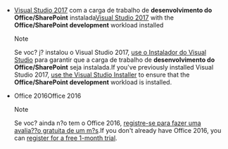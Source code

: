 - <span data-ttu-id="9f0ce-101">[Visual Studio 2017](https://www.visualstudio.com/vs/) com a carga de trabalho de **desenvolvimento do Office/SharePoint** instalada</span><span class="sxs-lookup"><span data-stu-id="9f0ce-101">[Visual Studio 2017](https://www.visualstudio.com/vs/) with the **Office/SharePoint development** workload installed</span></span>

    > [!NOTE]
    > <span data-ttu-id="9f0ce-102">Se voc? j? instalou o Visual Studio 2017, [use o Instalador do Visual Studio](https://docs.microsoft.com/en-us/visualstudio/install/modify-visual-studio) para garantir que a carga de trabalho de **desenvolvimento do Office/SharePoint** seja instalada.</span><span class="sxs-lookup"><span data-stu-id="9f0ce-102">If you've previously installed Visual Studio 2017, [use the Visual Studio Installer](https://docs.microsoft.com/en-us/visualstudio/install/modify-visual-studio) to ensure that the **Office/SharePoint development** workload is installed.</span></span> 

- <span data-ttu-id="9f0ce-103">Office 2016</span><span class="sxs-lookup"><span data-stu-id="9f0ce-103">Office 2016</span></span> 
    
    > [!NOTE]
    > <span data-ttu-id="9f0ce-104">Se voc? ainda n?o tem o Office 2016, [registre-se para fazer uma avalia??o gratuita de um m?s](http://office.microsoft.com/en-us/try/?WT%2Eintid1=ODC%5FENUS%5FFX101785584%5FXT104056786).</span><span class="sxs-lookup"><span data-stu-id="9f0ce-104">If you don't already have Office 2016, you can [register for a free 1-month trial](http://office.microsoft.com/en-us/try/?WT%2Eintid1=ODC%5FENUS%5FFX101785584%5FXT104056786).</span></span>